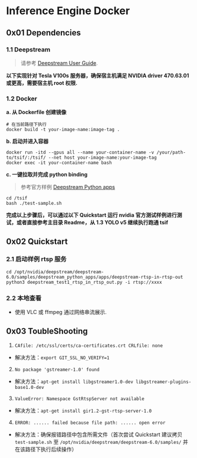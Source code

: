 # Inference Engine Docker

## 0x01 Dependencies

### 1.1 Deepstream

> 请参考 [Deepstream User Guide](https://docs.nvidia.com/metropolis/deepstream/dev-guide/text/DS_Quickstart.html).

**以下实现针对 Tesla V100s 服务器，确保宿主机满足 NVIDIA driver 470.63.01 或更高，需要宿主机 root 权限.**

### 1.2 Docker
**a. 从 Dockerfile 创建镜像**
```
# 在当前路径下执行
docker build -t your-image-name:image-tag .
```
**b. 启动并进入容器**
```
docker run -itd --gpus all --name your-container-name -v /your/path-to/tsif/:/tsif/ --net host your-image-name:your-image-tag
docker exec -it your-container-name bash

```
**c. 一键拉取并完成 python binding**
> 参考官方样例 [Deepstream Python apps](https://github.com/NVIDIA-AI-IOT/deepstream_python_apps.git)
```
cd /tsif
bash ./test-sample.sh
```
**完成以上步骤后，可以通过以下 Quickstart 运行 nvidia 官方测试样例进行测试，或者直接参考主目录 Readme，从 1.3 YOLO v5 继续执行跑通 tsif**

## 0x02 Quickstart
### 2.1 启动样例 rtsp 服务
```
cd /opt/nvidia/deepstream/deepstream-6.0/samples/deepstream_python_apps/apps/deepstream-rtsp-in-rtsp-out
python3 deepstream_test1_rtsp_in_rtsp_out.py -i rtsp://xxxx
```
### 2.2 本地查看
* 使用 VLC 或 ffmpeg 通过网络串流展示.


## 0x03 ToubleShooting
1. `CAfile: /etc/ssl/certs/ca-certificates.crt CRLfile: none`
* 解决方法：`export GIT_SSL_NO_VERIFY=1`
2. `No package 'gstreamer-1.0' found`
* 解决方法：`apt-get install libgstreamer1.0-dev libgstreamer-plugins-base1.0-dev`
3. `ValueError: Namespace GstRtspServer not available`
* 解决方法：`apt-get install gir1.2-gst-rtsp-server-1.0`
4. `ERROR: ...... failed because file path: ...... open error`
* 解决方法：确保报错路径中包含所需文件（首次尝试 Quickstart 建议拷贝  `test-sample.sh` 至 `/opt/nvidia/deepstream/deepstream-6.0/samples/` 并在该路径下执行后续操作）

